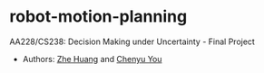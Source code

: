 # robot-motion-planning
AA228/CS238: Decision Making under Uncertainty - Final Project
* Authors: [Zhe Huang](https://github.com/tedhuang96) and [Chenyu You](https://github.com/charlesyou999648)

